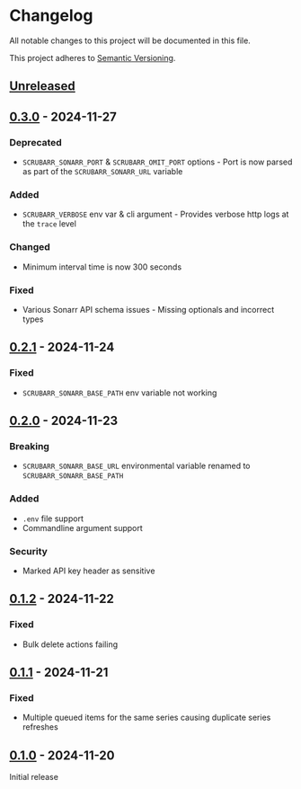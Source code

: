 # Changelog

All notable changes to this project will be documented in this file.

This project adheres to [Semantic Versioning](https://semver.org).

<!--
Note: In this file, do not use the hard wrap in the middle of a sentence for compatibility with GitHub comment style markdown rendering.
-->

## [Unreleased]

## [0.3.0] - 2024-11-27
### Deprecated
- `SCRUBARR_SONARR_PORT` & `SCRUBARR_OMIT_PORT` options - Port is now parsed as part of the `SCRUBARR_SONARR_URL` variable

### Added
- `SCRUBARR_VERBOSE` env var & cli argument - Provides verbose http logs at the `trace` level

### Changed
- Minimum interval time is now 300 seconds

### Fixed
- Various Sonarr API schema issues - Missing optionals and incorrect types

## [0.2.1] - 2024-11-24
### Fixed
- `SCRUBARR_SONARR_BASE_PATH` env variable not working

## [0.2.0] - 2024-11-23
### Breaking
- `SCRUBARR_SONARR_BASE_URL` environmental variable renamed to `SCRUBARR_SONARR_BASE_PATH`

### Added
- `.env` file support
- Commandline argument support

### Security
- Marked API key header as sensitive

## [0.1.2] - 2024-11-22
### Fixed
- Bulk delete actions failing

## [0.1.1] - 2024-11-21
### Fixed
- Multiple queued items for the same series causing duplicate series refreshes

## [0.1.0] - 2024-11-20

Initial release

[Unreleased]: https://github.com/CPU-Blanc/scrubarr/compare/v0.3.0...HEAD
[0.3.0]: https://github.com/CPU-Blanc/scrubarr/compare/v0.2.1...v0.3.0
[0.2.1]: https://github.com/CPU-Blanc/scrubarr/compare/v0.2.0...v0.2.1
[0.2.0]: https://github.com/CPU-Blanc/scrubarr/compare/v0.1.2...v0.2.0
[0.1.2]: https://github.com/CPU-Blanc/scrubarr/compare/v0.1.1...v0.1.2
[0.1.1]: https://github.com/CPU-Blanc/scrubarr/compare/v0.1.0...v0.1.1
[0.1.0]: https://github.com/CPU-Blanc/scrubarr/tree/v0.1.0
